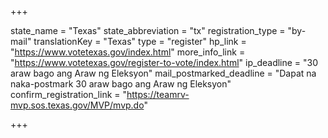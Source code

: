 +++

state_name = "Texas"
state_abbreviation = "tx"
registration_type = "by-mail"
translationKey = "Texas"
type = "register"
hp_link = "https://www.votetexas.gov/index.html"
more_info_link = "https://www.votetexas.gov/register-to-vote/index.html"
ip_deadline = "30 araw bago ang Araw ng Eleksyon"
mail_postmarked_deadline = "Dapat na naka-postmark 30 araw bago ang Araw ng Eleksyon"
confirm_registration_link = "https://teamrv-mvp.sos.texas.gov/MVP/mvp.do"

+++